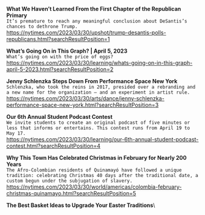 **What We Haven’t Learned From the First Chapter of the Republican Primary**\
`It’s premature to reach any meaningful conclusion about DeSantis’s chances to dethrone Trump.`\
https://nytimes.com/2023/03/30/upshot/trump-desantis-polls-republicans.html?searchResultPosition=1

**What’s Going On in This Graph? | April 5, 2023**\
`What’s going on with the price of eggs?`\
https://nytimes.com/2023/03/30/learning/whats-going-on-in-this-graph-april-5-2023.html?searchResultPosition=2

**Jenny Schlenzka Steps Down From Performance Space New York**\
`Schlenzka, who took the reins in 2017, presided over a rebranding and a new name for the organization — and an experiment in artist rule.`\
https://nytimes.com/2023/03/30/arts/dance/jenny-schlenzka-performance-space-new-york.html?searchResultPosition=3

**Our 6th Annual Student Podcast Contest**\
`We invite students to create an original podcast of five minutes or less that informs or entertains. This contest runs from April 19 to May 17.`\
https://nytimes.com/2023/03/30/learning/our-6th-annual-student-podcast-contest.html?searchResultPosition=4

**Why This Town Has Celebrated Christmas in February for Nearly 200 Years**\
`The Afro-Colombian residents of Quinamayó have followed a unique tradition: celebrating Christmas 40 days after the traditional date, a custom begun under the subjugation of slavery.`\
https://nytimes.com/2023/03/30/world/americas/colombia-february-christmas-quinamayo.html?searchResultPosition=5

**The Best Basket Ideas to Upgrade Your Easter Traditions**\
